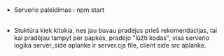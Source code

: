 #
- Serverio paleidimas : npm start

## 
- Stuktūra kiek kitokia, nes jau buvau pradėjus prieš rekomendacijas, tai kai pradėjau tampyt per papkes, pradėjo "lūžti kodas", visa serverio logika server_side aplanke ir server.cjs file, client side src aplanke. 

